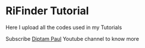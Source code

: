 # RiFinder Tutorial
Here I upload all the codes used in my Tutorials



Subscribe <a href="https://www.youtube.com/channel/UC_N4SzcXQDWLcs_Q_4aiGUw/">Diptam Paul</a> Youtube channel to know more
